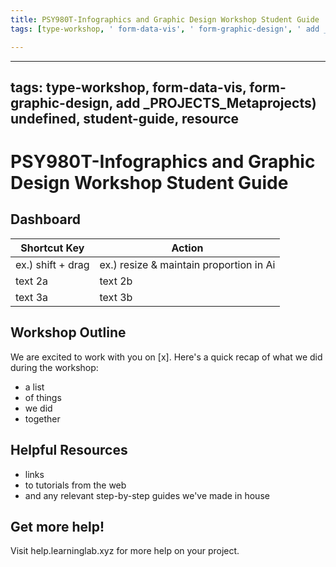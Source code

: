 ```yaml
---
title: PSY980T-Infographics and Graphic Design Workshop Student Guide
tags: [type-workshop, ' form-data-vis', ' form-graphic-design', ' add _PROJECTS_Metaprojects) undefined', ' student-guide', ' resource', ' PSY980T']

---
```


---

tags: type-workshop, form-data-vis, form-graphic-design, add _PROJECTS_Metaprojects) undefined, student-guide, resource
---

#  PSY980T-Infographics and Graphic Design Workshop Student Guide

## Dashboard


| Shortcut Key | Action | 
| -------- | -------- | 
| ex.) shift + drag     |  ex.) resize & maintain proportion in Ai  | 
| text 2a     |  text 2b  | 
| text 3a     |   text 3b  | 



## Workshop Outline
We are excited to work with you on [x]. Here's a quick recap of what we did during the workshop:
* a list
* of things
* we did
* together

## Helpful Resources
* links
* to tutorials from the web
* and any relevant step-by-step guides we've made in house


## Get more help!
Visit help.learninglab.xyz for more help on your project.